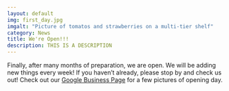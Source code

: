 ```yaml
---
layout: default
img: first_day.jpg
imgalt: "Picture of tomatos and strawberries on a multi-tier shelf"
category: News
title: We're Open!!!
description: THIS IS A DESCRIPTION
---
```

<p>Finally, after many months of preparation, we are open. We will be adding new things every week!  If you haven’t already, please stop by and check us out! Check out our <a href="https://plus.google.com/photos/103444307856223802447/albums/6218236462844361201?gmbpt=true&hl=en">Google Business Page</a> for a few pictures of opening day. </p>
